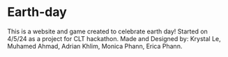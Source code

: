 # Earth-day
This is a website and game created to celebrate earth day!
Started on 4/5/24 as a project for CLT hackathon.
Made and Designed by: Krystal Le, Muhamed Ahmad, Adrian Khlim, Monica Phann, Erica Phann.